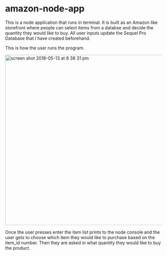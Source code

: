 # amazon-node-app
This is a node application that runs in terminal. It is built as an Amazon like storefront where people can select items from a databse and decide the quantity they would like to buy. All user inputs update the Sequel Pro Database that I have created beforehand.

This is how the user runs the program.

<img width="548" alt="screen shot 2018-05-13 at 8 38 31 pm" src="https://user-images.githubusercontent.com/33705748/39977290-d16affea-56ed-11e8-99cd-e7e10d155679.png">

Once the user presses enter the item list prints to the node console and the user gets to choose which item they would like to purchase based on the item_id number. Then they are asked in what quantity they would like to buy the product.


